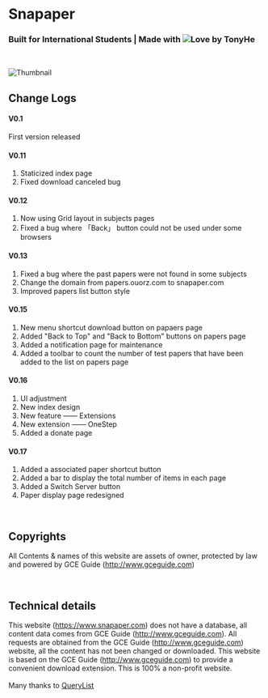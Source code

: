 # Snapaper
### Built for International Students | Made with ![Love](https://static.ouorz.com/heart_16px_501363_easyicon.net.png) by TonyHe

<br/>

![Thumbnail](https://i.loli.net/2019/02/17/5c693e385b0c0.png)

## Change Logs
#### V0.1
First version released 

#### V0.11
1. Staticized index page
2. Fixed download canceled bug 

#### V0.12
1. Now using Grid layout in subjects pages
2. Fixed a bug where 「Back」 button could not be used under some browsers 

#### V0.13
1. Fixed a bug where the past papers were not found in some subjects
2. Change the domain from papers.ouorz.com to snapaper.com
3. Improved papers list button style 

#### V0.15
1. New menu shortcut download button on papaers page
2. Added "Back to Top" and "Back to Bottom" buttons on papers page
3. Added a notification page for maintenance
4. Added a toolbar to count the number of test papers that have been added to the list on papers page 

#### V0.16
1. UI adjustment
2. New index design
3. New feature —— Extensions
4. New extension —— OneStep
5. Added a donate page 

#### V0.17
1. Added a associated paper shortcut button
2. Added a bar to display the total number of items in each page
3. Added a Switch Server button
4. Paper display page redesigned 

<br/>

## Copyrights
All Contents & names of this website are assets of owner, protected by law and powered by GCE Guide (http://www.gceguide.com)

<br/>

## Technical details
This website (https://www.snapaper.com) does not have a database, all content data comes from GCE Guide (http://www.gceguide.com). All requests are obtained from the GCE Guide (http://www.gceguide.com) website, all the content has not been changed or downloaded. This website is based on the GCE Guide (http://www.gceguide.com) to provide a convenient download extension. This is 100% a non-profit website.
<br/><br/>
Many thanks to [QueryList](https://querylist.cc)
